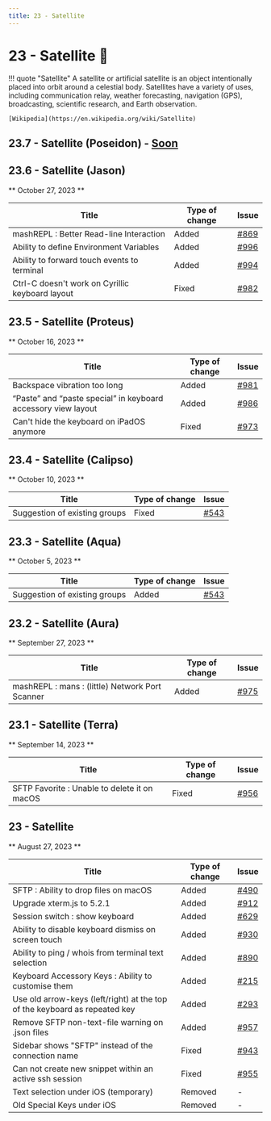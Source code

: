 ```yaml
---
title: 23 - Satellite
---
```

# 23 - Satellite :satellite:
!!! quote "Satellite"
    A satellite or artificial satellite is an object intentionally placed into orbit around a celestial body. Satellites have a variety of uses, including communication relay, weather forecasting, navigation (GPS), broadcasting, scientific research, and Earth observation.

    [Wikipedia](https://en.wikipedia.org/wiki/Satellite)

## 23.7 - Satellite (Poseidon) - [Soon](https://webssh.net/documentation/becoming-external-tester/)

## 23.6 - Satellite (Jason)
** October 27, 2023 **

| Title | Type of change | Issue |
| --- | --- | --- |
| mashREPL : Better Read-line Interaction | Added | [#869](https://github.com/isontheline/pro.webssh.net/issues/869) |
| Ability to define Environment Variables | Added | [#996](https://github.com/isontheline/pro.webssh.net/issues/996) |
| Ability to forward touch events to terminal | Added | [#994](https://github.com/isontheline/pro.webssh.net/issues/994) |
| Ctrl-C doesn't work on Cyrillic keyboard layout | Fixed | [#982](https://github.com/isontheline/pro.webssh.net/issues/982) |

## 23.5 - Satellite (Proteus)
** October 16, 2023 **

| Title | Type of change | Issue |
| --- | --- | --- |
| Backspace vibration too long | Added | [#981](https://github.com/isontheline/pro.webssh.net/issues/981) |
| “Paste” and “paste special” in keyboard accessory view layout | Added | [#986](https://github.com/isontheline/pro.webssh.net/issues/986) |
| Can't hide the keyboard on iPadOS anymore | Fixed | [#973](https://github.com/isontheline/pro.webssh.net/issues/973) |

## 23.4 - Satellite (Calipso)
** October 10, 2023 **

| Title | Type of change | Issue |
| --- | --- | --- |
| Suggestion of existing groups | Fixed | [#543](https://github.com/isontheline/pro.webssh.net/issues/543) |

## 23.3 - Satellite (Aqua)
** October 5, 2023 **

| Title | Type of change | Issue |
| --- | --- | --- |
| Suggestion of existing groups | Added | [#543](https://github.com/isontheline/pro.webssh.net/issues/543) |

## 23.2 - Satellite (Aura)
** September 27, 2023 **

| Title | Type of change | Issue |
| --- | --- | --- |
| mashREPL : mans : (little) Network Port Scanner | Added | [#975](https://github.com/isontheline/pro.webssh.net/issues/975) |

## 23.1 - Satellite (Terra)
** September 14, 2023 **

| Title | Type of change | Issue |
| --- | --- | --- |
| SFTP Favorite : Unable to delete it on macOS | Fixed | [#956](https://github.com/isontheline/pro.webssh.net/issues/956) |

## 23 - Satellite
** August 27, 2023 **

| Title | Type of change | Issue |
| --- | --- | --- |
| SFTP : Ability to drop files on macOS | Added | [#490](https://github.com/isontheline/pro.webssh.net/issues/490) |
| Upgrade xterm.js to 5.2.1 | Added | [#912](https://github.com/isontheline/pro.webssh.net/issues/912) |
| Session switch : show keyboard | Added | [#629](https://github.com/isontheline/pro.webssh.net/issues/629) |
| Ability to disable keyboard dismiss on screen touch | Added | [#930](https://github.com/isontheline/pro.webssh.net/issues/930) |
| Ability to ping / whois from terminal text selection | Added | [#890](https://github.com/isontheline/pro.webssh.net/issues/890) |
| Keyboard Accessory Keys : Ability to customise them | Added | [#215](https://github.com/isontheline/pro.webssh.net/issues/215) |
| Use old arrow-keys (left/right) at the top of the keyboard as repeated key | Added | [#293](https://github.com/isontheline/pro.webssh.net/issues/293) |
| Remove SFTP non-text-file warning on .json files | Added | [#957](https://github.com/isontheline/pro.webssh.net/issues/957) |
| Sidebar shows "SFTP" instead of the connection name | Fixed | [#943](https://github.com/isontheline/pro.webssh.net/issues/943) |
| Can not create new snippet within an active ssh session | Fixed | [#955](https://github.com/isontheline/pro.webssh.net/issues/955) |
| Text selection under iOS (temporary) | Removed | - |
| Old Special Keys under iOS | Removed | - |